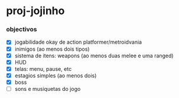 # proj-jojinho

### objectivos

- [x] jogabilidade okay de action platformer/metroidvania
- [x] inimigos (ao menos dois tipos)
- [x] sistema de itens: weapons (ao menos duas melee e uma ranged)
- [x] HUD
- [x] telas: menu, pause, etc
- [x] estagios simples (ao menos dois)
- [x] boss 
- [ ] sons e musiquetas do jogo
